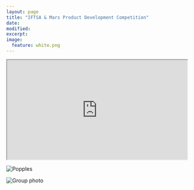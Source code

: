 ```yaml
---
layout: page
title: "IFTSA & Mars Product Development Competition"
date: 
modified:
excerpt:
image:
  feature: white.png
---
```


<iframe width="480" height="265" src="http://link.brightcove.com/services/player/bcpid1384193524001?bckey=AQ~~,AAABQKHY2bE~,ITTF-QY62MEfC5bna0hdbYgCt88POfF_&bctid=3706530605001" frameborder="1" allowfullscreen></iframe>

![Popples](http://jadeproulx.com/images/popples-package.png)

![Group photo](http://jadeproulx.com/images/IFT-group.jpg)
